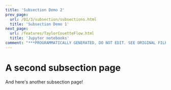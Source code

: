 ```yaml
---
title: 'Subsection Demo 2'
prev_page:
  url: /01/3/subsection/subsections.html
  title: 'Subsection Demo 1'
next_page:
  url: /features/TaylorCouetteFlow.html
  title: 'Jupyter notebooks'
comment: "***PROGRAMMATICALLY GENERATED, DO NOT EDIT. SEE ORIGINAL FILES IN /content***"
---
```

# A second subsection page

And here's another subsection page!